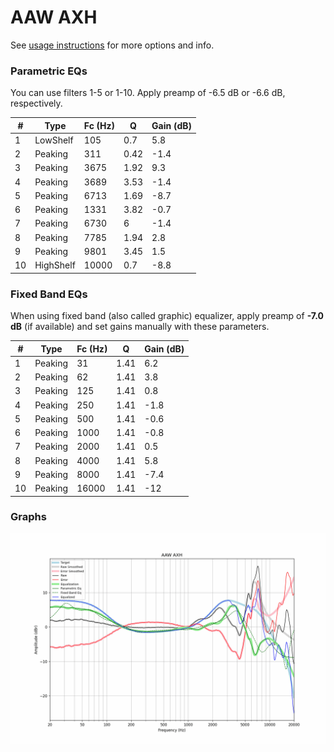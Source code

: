 # AAW AXH
See [usage instructions](https://github.com/jaakkopasanen/AutoEq#usage) for more options and info.

### Parametric EQs
You can use filters 1-5 or 1-10. Apply preamp of -6.5 dB or -6.6 dB, respectively.

|   # | Type      |   Fc (Hz) |    Q |   Gain (dB) |
|-----|-----------|-----------|------|-------------|
|   1 | LowShelf  |       105 | 0.7  |         5.8 |
|   2 | Peaking   |       311 | 0.42 |        -1.4 |
|   3 | Peaking   |      3675 | 1.92 |         9.3 |
|   4 | Peaking   |      3689 | 3.53 |        -1.4 |
|   5 | Peaking   |      6713 | 1.69 |        -8.7 |
|   6 | Peaking   |      1331 | 3.82 |        -0.7 |
|   7 | Peaking   |      6730 | 6    |        -1.4 |
|   8 | Peaking   |      7785 | 1.94 |         2.8 |
|   9 | Peaking   |      9801 | 3.45 |         1.5 |
|  10 | HighShelf |     10000 | 0.7  |        -8.8 |

### Fixed Band EQs
When using fixed band (also called graphic) equalizer, apply preamp of **-7.0 dB** (if available) and set gains manually with these parameters.

|   # | Type    |   Fc (Hz) |    Q |   Gain (dB) |
|-----|---------|-----------|------|-------------|
|   1 | Peaking |        31 | 1.41 |         6.2 |
|   2 | Peaking |        62 | 1.41 |         3.8 |
|   3 | Peaking |       125 | 1.41 |         0.8 |
|   4 | Peaking |       250 | 1.41 |        -1.8 |
|   5 | Peaking |       500 | 1.41 |        -0.6 |
|   6 | Peaking |      1000 | 1.41 |        -0.8 |
|   7 | Peaking |      2000 | 1.41 |         0.5 |
|   8 | Peaking |      4000 | 1.41 |         5.8 |
|   9 | Peaking |      8000 | 1.41 |        -7.4 |
|  10 | Peaking |     16000 | 1.41 |       -12   |

### Graphs
![](./AAW%20AXH.png)

